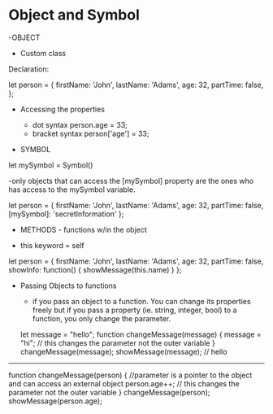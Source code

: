 # Object and Symbol

-OBJECT

- Custom class

Declaration:

let person = {
firstName: 'John',
lastName: 'Adams',
age: 32,
partTime: false,
};

- Accessing the properties

  - dot syntax
    person.age = 33;
  - bracket syntax
    person['age'] = 33;

- SYMBOL

let mySymbol = Symbol()

-only objects that can access the [mySymbol] property are the ones who has access to the mySymbol variable.

let person = {
firstName: 'John',
lastName: 'Adams',
age: 32,
partTime: false,
[mySymbol]: 'secretInformation'
};

- METHODS - functions w/in the object

- this keyword = self

let person = {
firstName: 'John',
lastName: 'Adams',
age: 32,
partTime: false,
showInfo: function() {
showMessage(this.name)
}
};

- Passing Objects to functions

  - if you pass an object to a function. You can change its properties freely but if you pass a property (ie. string, integer, bool) to a function, you only change the parameter.

  let message = "hello";
  function changeMessage(message) {
  message = "hi"; // this changes the parameter not the outer variable
  }
  changeMessage(message);
  showMessage(message); // hello

---

function changeMessage(person) { //parameter is a pointer to the object and can access an external object
person.age++; // this changes the parameter not the outer variable
}
changeMessage(person);
showMessage(person.age);
